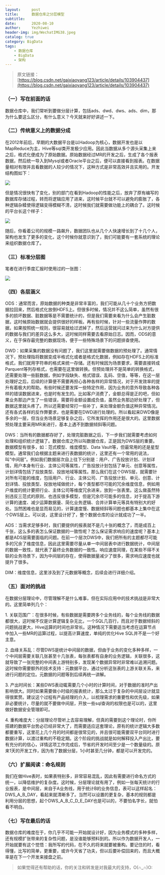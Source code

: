 ```yaml
---
layout:     post
title:      数据仓库之分层模型
subtitle:   
date:       2020-08-10
author:     Yezhiwei
header-img: img/WechatIMG38.jpeg
catalog: true
category: BigData
tags:
    - 数据仓库
    - BigData
    - 架构
---
```


> 原文链接：[https://blog.csdn.net/gaixiaoyang123/article/details/103904437](https://blog.csdn.net/gaixiaoyang123/article/details/103904437)


### （一）写在前面的话

数据仓库中，我们常听到要做分层计算，包括ads、dwd、dws、ads、dim，那为什么要这么区分，有什么意义？今天就来好好讲述一下。

### （二）传统意义上的数据分成

在2012年前后，早期的大数据平台是以Hadoop为核心，数据开发也是以MapReduce为主，Hive等sql类开发极少应用。因此当数据从多个源头采集上来之后，格式化便成为了原始数据。原始数据经过MR的开发之后，生成了各个报表数据，然后统一导入到Mysql或者Oracle平台之后，便可以直接看到报表。在数据量相对有限并且看数据的人较少的情况下，这种方式是非常高效并且实用的。开发结构图如下：

![](https://img-blog.csdnimg.cn/20200109111340661.png?x-oss-process=image/watermark,type_ZmFuZ3poZW5naGVpdGk,shadow_10,text_aHR0cHM6Ly9ibG9nLmNzZG4ubmV0L2dhaXhpYW95YW5nMTIz,size_16,color_FFFFFF,t_70)

但是情况很快有了变化，别的部门在看到Hadoop的性能之后，放弃了原有编写的数据库存储过程，转而将逻辑应用了进来，这时候平台就不可以避免的膨胀了，各种逻辑杂糅使得逻辑变得模糊不清，这时候我们就需要做功能上的耦合了。这时候的平台长这个样子：

![](https://img-blog.csdnimg.cn/20200109111356317.png?x-oss-process=image/watermark,type_ZmFuZ3poZW5naGVpdGk,shadow_10,text_aHR0cHM6Ly9ibG9nLmNzZG4ubmV0L2dhaXhpYW95YW5nMTIz,size_16,color_FFFFFF,t_70)

随后，你看着公司的规模一路飙升，数据团队也从几个人快速增长到了十几个人，架构也发生了更多的变化，这个时候你就意识到了，我们可能要有一套系统的理论来组织数据仓库了。

### （三）标准分层图

笔者在进行季度汇报时使用过的一张图：

![](https://img-blog.csdnimg.cn/20200109111408336.png?x-oss-process=image/watermark,type_ZmFuZ3poZW5naGVpdGk,shadow_10,text_aHR0cHM6Ly9ibG9nLmNzZG4ubmV0L2dhaXhpYW95YW5nMTIz,size_16,color_FFFFFF,t_70)

### （四）各层涵义

ODS：通常而言，原始数据的种类是非常丰富的，我们可能从几十个业务方把数据拉回来，然后格式化放倒HDFS上。但很多时候，情况并不这么简单，虽然有很多的损坏数据、脏数据等是不需要统计的，但是我们需要来看为什么会产生脏数据，这时候原始数据就会提供很好的样板。再有些时候，针对一些流量作弊的数据，如果按照统一规则，很容易就给过滤掉了，然后运营就问过来为什么对方提供的数据与我们的差异这么多大，这时候同样需要去看原始日志。因而，ODS的意义，在于保存最完整的数据现场，便于一些特殊场景下的问题排查使用。

DWD：如果采集的数据没有问题了，我们这里就需要做数据的预处理了。通常情况下，预处理指将数据变成半格式化或者是格式化数据，例如存在HDFS上的标准格式，我们就用字符串的格式来统一存储。还有时候因为场景要求，需要直接转成Parquent等列存格式，也需要在这里做转换。但预处理并不是简单的转换格式，还需要处理一些脏数据，例如字段缺失、格式错误、乱码、空值，等等，在这一层处理好之后，后续的计算便不需要再担心各种各样的异常情况，对于开发效率的提升有着极大的帮助。有些时候还要发挥一些特定作用，因为业务的意外导致各种各样的错误数据进来，也是时有发生的。比如客户消费了，金额总得是正的吧，但如果业务那边产生了一些错误，需要将金额设置成负值，虽然业务那边好处理了，但数据这里就头疼了。所以还需要经常打一些补丁，来处理金额负值这种异常情况。还有各式各样的反作弊要求，也是需要在DWD进行处理的。所以看起来DWD像是多余的一层，但当业务场景足够复杂之后，它所发挥的作用还是很大的。这里数据预处理主要采用MR来进行，基本上遇不到数据倾斜等问题。

DWS：当所有的数据都存好了，处理完脏数据之后，下一步我们就需要考虑如何处理和组织统计逻辑了。数据仓库之所以叫数据仓库，正是因为DWS层的重要。数据模型有很多，如：范式模型、维度模型、Data Vault等，但最常用的还是星型模型。通常我们会根据主题来进行表数据的统计，这里还有一个常用的说法，叫“中间层”。例如我们数据层次自上往下分别是：用户、广告投放计划、计划详情，用户本身有行业、主体公司等属性，广告投放计划包括了单元、创意等属性，计划详情包括了投放类型、投放地域等属性。那么我们在这个DWS层，就需要针对所有可能的维度，包括用户、行业、主体公司、广告投放计划、单元、创意、计划详情、投放类型、投放地域做统计，每个类型都尽可能的冗余维度信息，例如用户维度的统计要把行业、主体公司等维度冗余进来，放到一张表里。这么做虽然特别违反三范式的原则，也违反很多模型，但是冗余尽可能多的信息，对于提高下游计算的速度、减少运算数据量、简化业务逻辑、合并计算单元等具有特别大的好处。当然困难也是显而易见的，计算速度慢、数据倾斜等问题也都基本上集中在这个DWS层上。可以说，这里设计好了，整个数据仓库的设计就成功了一半。

ADS：当需求足够多时，我们要提供的报表就不是几十张的概念了，而是成百上千张，这么多的表怎么保证数据的一致性呢？怎么保证需求响应的速度呢？基本上都是ADS层需要面临的问题。在前一个层次DWS中，我们把所有的主题都尽可能多的冗余了维度信息，因此这里需要尽量从单一中间层表中进行数据统计，中间层的数据一致性，就代表了最终业务数据的一致性。响应速度同理，在某些不得不关联的业务场景下，因为中间层的存在，使得数据量减少了很多，需求响应速度也就提升了很多。

DIM：维度信息，这里涉及到了元数据等概念，后续会进行详细介绍。

### （五）面对的挑战

在数据分层理论中，尽管理解不是什么难事，但在实际应用中的技术挑战是非常大的。这里简单列几个：

1\. 关联范围广：在很多时候，有些数据是需要跨多个业务线的，每个业务线的数据都很大，这时候不仅是计算逻辑复杂无比，一个SQL几百行，而且对于数据倾斜的问题挑战更大，Hive运算的时间也非常长。这种情况下需要适当考虑在运算节点中加入一些MR的运算过程，以提高计算速度，单纯的优化Hive SQL并不是一个好主意。

2\. 血缘关系乱：尽管DWS是统计中间层的数据，但由于业务的变化多种多样，一个中间层需要关联几张甚至十几张表，每张表都有自身的业务逻辑，关联很多，这就导致了一张完整的中间表上游特别多，发现某个数据异常时非常难以追溯问题。这时候你需要额外的技术支持：元数据平台，通过分析这张表的上游关联关系，来进行问题的定位。元数据的问题等到后续再统一讲解。

3\. 产出时间长：某些DWS表动辄需要几个小时的计算时间，对于数据的准时产出影响很大。同时如果需要做小时级的报表统计，那么太过于复杂的中间层设计就显得很累赘。建议这个过程有产品经理的介入，以梳理需求的重要性和优先级，如果非必要统计，尽量的就不要做中间层，开放一些sql查询的权限也是可以的，这里做好数据安全管理即可。

4\. 重构难度大：分层理论尽管听上去容易理解，但真的需要到这个理论时，你所搭建的数据平台势必已经非常大了，而需要适应这套理论，原有的统计逻辑大多数都要重写，这里花上几个月的时间都是很常见的，并且很可能需要双平台同时进行数据计算，以渡过重构的不稳定期。这个阶段的挑战就是如何解释投入产出比，要有充分的的信心，详情这项工作完成后，节省的开发时间至少是一个数量级的。原来1天的开发工作，因为有了数据分层，1小时甚至几分钟，都是可以开发完的。

### （六）扩展阅读：命名规则

我们在做Hive表时，如果表特别多，非常容易混乱，因此有需要进行命名方式的统一，以降低维护的复杂度。这时候，分层理论就有用了，例如一张每天统计的行业报表，是中间层，来自于A业务线，用于统计B的业务信息，表可以这样起名：DWS_A_B_DAY，看起来就清晰多了。当然可以设置的更复杂，基本的规则都是利用分层的思想，起个DWS_A_B_C_D_E_DAY也是可以的，不要怕名字长，就怕看不明白。

### （七）写在最后的话

数据仓库的难度在于，你几乎不可能一开始就设计好，因为业务模式的多种多样，还有规模扩张带来的复杂性问题，是没谁能够预料到的。所以作为数据开发人，一开始就要有这个觉悟：我所写的代码，在不久的将来就要被重构。要记住的时，看得懂，比写的简单，更重要，或许今天省了功夫，但以后要补偿回来的，而且大概率是在下一个开发来接盘之前。


> 如果觉得还有帮助的话，你的关注和转发是对我最大的支持，O(∩_∩)O:



